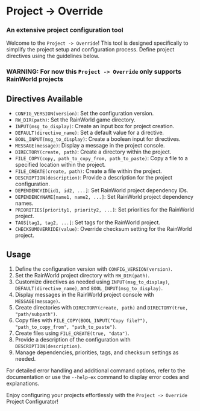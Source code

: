 # Project -> Override
### An extensive project configuration tool
Welcome to the `Project -> Override`! This tool is designed specifically to simplify the project setup and configuration process. Define project directives using the guidelines below.

### WARNING: For now this `Project -> Override` only supports RainWorld projects

## Directives Available
- `CONFIG_VERSION(version)`: Set the configuration version.
- `RW_DIR(path)`: Set the RainWorld game directory.
- `INPUT(msg_to_display)`: Create an input box for project creation.
- `DEFAULT(directive_name)`: Set a default value for a directive.
- `BOOL_INPUT(msg_to_display)`: Create a boolean input for directives.
- `MESSAGE(message)`: Display a message in the project console.
- `DIRECTORY(create, path)`: Create a directory within the project.
- `FILE_COPY(copy, path_to_copy_from, path_to_paste)`: Copy a file to a specified location within the project.
- `FILE_CREATE(create, path)`: Create a file within the project.
- `DESCRIPTION(description)`: Provide a description for the project configuration.
- `DEPENDENCYID[id1, id2, ...]`: Set RainWorld project dependency IDs.
- `DEPENDENCYNAME[name1, name2, ...]`: Set RainWorld project dependency names.
- `PRIORITIES[priority1, priority2, ...]`: Set priorities for the RainWorld project.
- `TAGS[tag1, tag2, ...]`: Set tags for the RainWorld project.
- `CHECKSUMOVERRIDE(value)`: Override checksum setting for the RainWorld project.

## Usage
1. Define the configuration version with `CONFIG_VERSION(version)`.
2. Set the RainWorld project directory with `RW_DIR(path)`.
3. Customize directives as needed using `INPUT(msg_to_display)`, `DEFAULT(directive_name)`, and `BOOL_INPUT(msg_to_display)`.
4. Display messages in the RainWorld project console with `MESSAGE(message)`.
5. Create directories with `DIRECTORY(create, path)` and `DIRECTORY(true, "path/subpath")`.
6. Copy files with `FILE_COPY(BOOL_INPUT("Copy file?"), "path_to_copy_from", "path_to_paste")`.
7. Create files using `FILE_CREATE(true, "data")`.
8. Provide a description of the configuration with `DESCRIPTION(description)`.
9. Manage dependencies, priorities, tags, and checksum settings as needed.

For detailed error handling and additional command options, refer to the documentation or use the `--help-ex` command to display error codes and explanations.

Enjoy configuring your projects effortlessly with the `Project -> Override` Project Configurator!